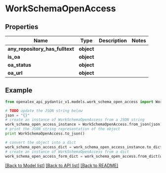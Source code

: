 # WorkSchemaOpenAccess


## Properties
Name | Type | Description | Notes
------------ | ------------- | ------------- | -------------
**any_repository_has_fulltext** | **object** |  | 
**is_oa** | **object** |  | 
**oa_status** | **object** |  | 
**oa_url** | **object** |  | 

## Example

```python
from openalex_api_pydantic_v1.models.work_schema_open_access import WorkSchemaOpenAccess

# TODO update the JSON string below
json = "{}"
# create an instance of WorkSchemaOpenAccess from a JSON string
work_schema_open_access_instance = WorkSchemaOpenAccess.from_json(json)
# print the JSON string representation of the object
print WorkSchemaOpenAccess.to_json()

# convert the object into a dict
work_schema_open_access_dict = work_schema_open_access_instance.to_dict()
# create an instance of WorkSchemaOpenAccess from a dict
work_schema_open_access_form_dict = work_schema_open_access.from_dict(work_schema_open_access_dict)
```
[[Back to Model list]](../README.md#documentation-for-models) [[Back to API list]](../README.md#documentation-for-api-endpoints) [[Back to README]](../README.md)


